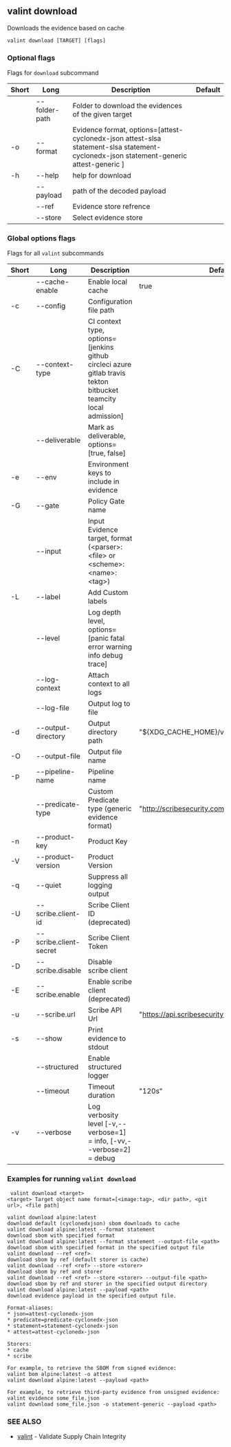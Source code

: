 ## valint download

Downloads the evidence based on cache

```
valint download [TARGET] [flags]
```

### Optional flags 
Flags for `download` subcommand


| Short | Long | Description | Default |
| --- | --- | --- | --- |
| | --folder-path | Folder to download the evidences of the given target | |
| -o | --format | Evidence format, options=[attest-cyclonedx-json attest-slsa statement-slsa statement-cyclonedx-json statement-generic attest-generic ] | |
| -h | --help | help for download | |
| | --payload | path of the decoded payload | |
| | --ref | Evidence store refrence | |
| | --store | Select evidence store | |


### Global options flags
Flags for all `valint` subcommands


| Short | Long | Description | Default |
| --- | --- | --- | --- |
| | --cache-enable | Enable local cache | true |
| -c | --config | Configuration file path | |
| -C | --context-type | CI context type, options=[jenkins github circleci azure gitlab travis tekton bitbucket teamcity local admission] | |
| | --deliverable | Mark as deliverable, options=[true, false] | |
| -e | --env | Environment keys to include in evidence | |
| -G | --gate | Policy Gate name | |
| | --input | Input Evidence target, format (\<parser\>:\<file\> or \<scheme\>:\<name\>:\<tag\>) | |
| -L | --label | Add Custom labels | |
| | --level | Log depth level, options=[panic fatal error warning info debug trace] | |
| | --log-context | Attach context to all logs | |
| | --log-file | Output log to file | |
| -d | --output-directory | Output directory path | "$\{XDG_CACHE_HOME\}/valint" |
| -O | --output-file | Output file name | |
| -p | --pipeline-name | Pipeline name | |
| | --predicate-type | Custom Predicate type (generic evidence format) | "http://scribesecurity.com/evidence/generic/v0.1" |
| -n | --product-key | Product Key | |
| -V | --product-version | Product Version | |
| -q | --quiet | Suppress all logging output | |
| -U | --scribe.client-id | Scribe Client ID (deprecated) | |
| -P | --scribe.client-secret | Scribe Client Token | |
| -D | --scribe.disable | Disable scribe client | |
| -E | --scribe.enable | Enable scribe client (deprecated) | |
| -u | --scribe.url | Scribe API Url | "https://api.scribesecurity.com" |
| -s | --show | Print evidence to stdout | |
| | --structured | Enable structured logger | |
| | --timeout | Timeout duration | "120s" |
| -v | --verbose | Log verbosity level [-v,--verbose=1] = info, [-vv,--verbose=2] = debug | |


### Examples for running `valint download`

```
 valint download <target>
<target> Target object name format=[<image:tag>, <dir path>, <git url>, <file path]

valint download alpine:latest                                            download default (cyclonedxjson) sbom downloads to cache
valint download alpine:latest --format statement                         download sbom with specified format
valint download alpine:latest --format statement --output-file <path>    download sbom with specified format in the specified output file
valint download --ref <ref>                                              download sbom by ref (default storer is cache)
valint download --ref <ref> --store <storer>                             download sbom by ref and storer
valint download --ref <ref> --store <storer> --output-file <path>        download sbom by ref and storer in the specified output directory
valint download alpine:latest --payload <path>                           download evidence payload in the specified output file.

Format-aliases:
* json=attest-cyclonedx-json
* predicate=predicate-cyclonedx-json
* statement=statement-cyclonedx-json
* attest=attest-cyclonedx-json

Storers:
* cache
* scribe

For example, to retrieve the SBOM from signed evidence:
valint bom alpine:latest -o attest
valint download alpine:latest --payload <path>

For example, to retrieve third-party evidence from unsigned evidence:
valint evidence some_file.json
valint download some_file.json -o statement-generic --payload <path>

```

### SEE ALSO

* [valint](valint.md)	 - Validate Supply Chain Integrity

